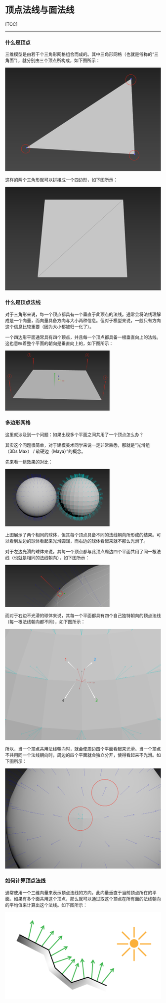 # 顶点法线与面法线

[TOC]

------

### 什么是顶点

三维模型是由若干个三角形网格组合而成的。其中三角形网格（也就是俗称的“三角面”），就分别由三个顶点所构成，如下图所示：

<img src="1、顶点法线与面法线.assets/image-20240214191240220.png" alt="image-20240214191240220" style="zoom: 50%;" />

这样的两个三角形就可以拼接成一个四边形，如下图所示：

<img src="1、顶点法线与面法线.assets/image-20240214194355172.png" alt="image-20240214194355172" style="zoom:50%;" />

### 什么是顶点法线

对于三角形来说，每一个顶点都具有一个垂直于此顶点的法线。通常会将法线理解成是一个向量，而向量具备方向与大小两种信息。但对于模型来说，一般只有方向这个信息比较重要（因为大小都被归一化了）。

一个四边形平面通常具有四个顶点，并且每一个顶点都具备一根垂直向上的法线。这也意味着整个平面的朝向是垂直向上的，如下图所示：

<img src="1、顶点法线与面法线.assets/image-20240214184356337.png" alt="image-20240214184356337" style="zoom: 33%;" />

### 多边形网格

这里就涉及到一个问题：如果出现多个平面之间共用了一个顶点怎么办？

其实这个问题很简单，对于建模美术同学来说一定非常熟悉，那就是“光滑组（3Ds Max） / 软硬边（Maya）”的概念。

先来看一组效果的对比：

<img src="1、顶点法线与面法线.assets/image-20240214183328278.png" alt="image-20240214183328278" style="zoom: 33%;" />

上图展示了两个相同的球体，但其每个顶点具备不同的法线朝向所形成的结果。可以看到左边的球体看起来光滑圆润，而右边的球体看起来就不那么光滑了。

对于左边光滑的球体来说，其每一个顶点都与此顶点周边四个平面共用了同一根法线（也就是相同的法线朝向），如下图所示：

<img src="1、顶点法线与面法线.assets/image-20240214183827826.png" alt="image-20240214183827826" style="zoom:33%;" />

而对于右边不光滑的球体来说，其每一个平面都具有四个自己独特朝向的顶点法线（每一根法线朝向都不同），如下图所示：

<img src="1、顶点法线与面法线.assets/image-20240214190300317.png" alt="image-20240214190300317" style="zoom: 50%;" />

所以，当一个顶点共用法线朝向时，就会使周边四个平面看起来光滑。当一个顶点不共用同一个法线朝向时，周边的四个平面就会独立分开，使得看起来不光滑。如下图所示：

<img src="1、顶点法线与面法线.assets/image-20240214190807374.png" alt="image-20240214190807374" style="zoom:50%;" />

### 如何计算顶点法线

通常使用一个三维向量来表示顶点法线的方向，此向量垂直于当前顶点所在的平面。如果有多个面共用这个顶点，那么就可以通过取这个顶点在所有面的法线朝向的平均值来计算出这个法线。如下图所示：

<img src="1、顶点法线与面法线.assets/1690186181677-4233d97c-f3de-4424-a591-a4575e826a47.png" alt="img" style="zoom: 200%;" />